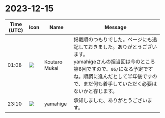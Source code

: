 # 2023-12-15

|Time (UTC)|Icon|Name|Message|
|---|---|---|---|
|01:08|![](https://avatars.slack-edge.com/2023-11-11/6180804843906_ec36242e3b721d6c30e9_72.png)|Koutaro Mukai|掲載順のつもりでした。ページにも追記しておきました。ありがとうございます。<br>yamahigeさんの担当回は今のところ第6回ですので、`06/`になる予定ですね。順調に進んだとして半年後ですので、まだ何も着手していただく必要はないかと存じます。|
|23:10|![](https://secure.gravatar.com/avatar/fe4feacacd9e5082654778663c7e10a3.jpg?s=72&d=https%3A%2F%2Fa.slack-edge.com%2Fdf10d%2Fimg%2Favatars%2Fava_0012-72.png)|yamahige|承知しました、ありがとうございます。|
